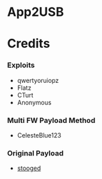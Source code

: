 App2USB
=======

# Credits
### Exploits
  - qwertyoruiopz
  - Flatz
  - CTurt
  - Anonymous

### Multi FW Payload Method
  - CelesteBlue123

### Original Payload
  - [stooged](https://github.com/stooged/AppToUsb-50X)
